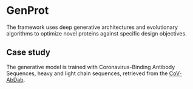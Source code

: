 # GenProt

The framework uses deep generative architectures and evolutionary algorithms to optimize novel proteins against specific design objectives. 

## Case study
 The generative model is trained with Coronavirus-Binding Antibody Sequences, heavy and light chain sequences, retrieved from the [CoV-AbDab](https://opig.stats.ox.ac.uk/webapps/covabdab/).